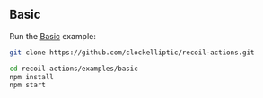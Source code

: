 ## Basic

Run the [Basic](https://github.com/clockelliptic/recoil-actions/tree/master/examples/basic) example:

```sh
git clone https://github.com/clockelliptic/recoil-actions.git

cd recoil-actions/examples/basic
npm install
npm start
```